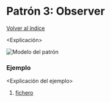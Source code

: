 # Patrón 3: Observer

[Volver al índice](https://github.com/Elolawyn/RubyDesignPatterns#index)

<Explicación>

![Modelo del patrón](https://github.com/Elolawyn/RubyDesignPatterns/blob/master/Observer/<image>)

### Ejemplo

<Explicación del ejemplo>

1. [fichero](https://github.com/Elolawyn/RubyDesignPatterns/blob/master/Observer/<fichero>)

